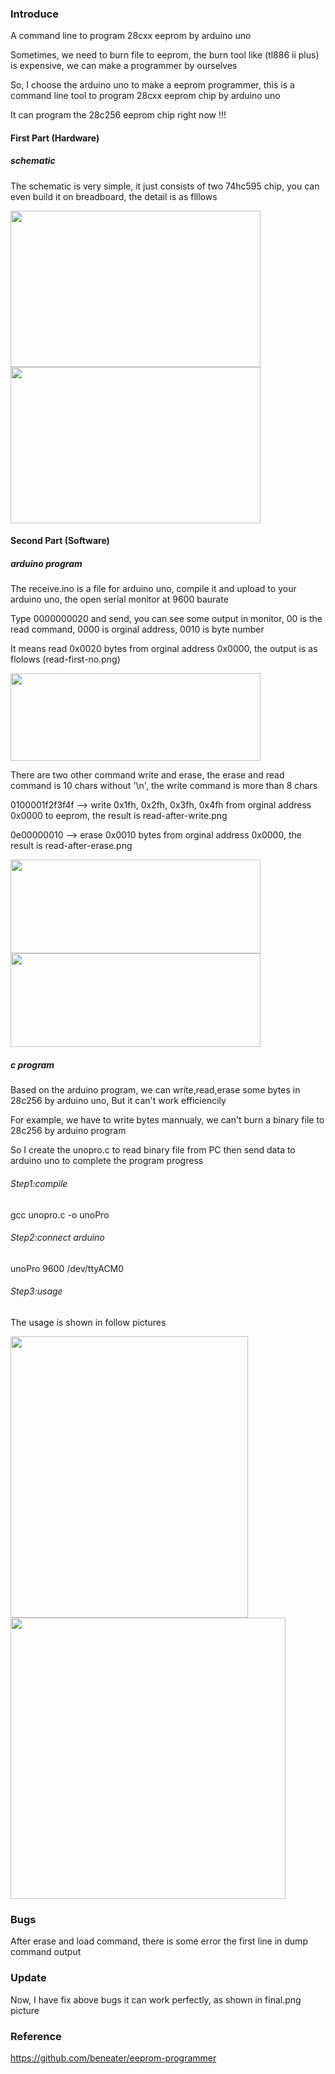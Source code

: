 ### Introduce

A command line to program 28cxx eeprom by arduino uno

Sometimes, we need to burn file to eeprom, the burn tool like (tl886 ii plus) is expensive, we can make a programmer by ourselves

So, I choose the arduino uno to make a eeprom programmer, this is a command line tool to program 28cxx eeprom chip by arduino uno

It can program the 28c256 eeprom chip right now !!!

#### First Part (Hardware)

##### schematic

The schematic is very simple, it just consists of two 74hc595 chip, you can even build it on breadboard, the detail is as flllows

<img src="https://github.com/2076625923/arduino-programmer/blob/main/sch.png" width="400" height="250">                                                  <img src="https://github.com/2076625923/arduino-programmer/blob/main/hardware.jpg" width="400" height="250">


#### Second Part (Software)

##### arduino program

The receive.ino is a file for arduino uno, compile it and upload to your arduino uno, the open serial monitor at 9600 baurate

Type 0000000020 and send, you can see some output in monitor,  00 is the read command,  0000 is orginal address,  0010 is byte number

It means read 0x0020 bytes from orginal address 0x0000, the output is as flolows (read-first-no.png)

<img src="https://github.com/2076625923/arduino-programmer/blob/main/read-first-no.png" width="400" height="140">

There are two other command write and erase, the erase and read command is 10 chars without '\n', the write command is more than 8 chars

0100001f2f3f4f --> write 0x1fh, 0x2fh, 0x3fh, 0x4fh from orginal address 0x0000 to eeprom, the result is read-after-write.png

0e00000010 --> erase 0x0010 bytes from orginal address 0x0000, the result is read-after-erase.png

<img src="https://github.com/2076625923/arduino-programmer/blob/main/read-after-write.png" width="400" height="150">                                       <img src="https://github.com/2076625923/arduino-programmer/blob/main/read-after-erase.png" width="400" height="150"/>

##### c program

Based on the arduino program, we can write,read,erase some bytes in 28c256 by arduino uno, But it can't work efficiencily

For example, we have to write bytes mannualy, we can't burn a binary file to 28c256 by arduino program

So I create the unopro.c to read binary file from PC then send data to arduino uno to complete the program progress

###### Step1:compile

gcc unopro.c -o unoPro

###### Step2:connect arduino

unoPro   9600   /dev/ttyACM0

###### Step3:usage

The usage is shown in follow pictures

<img src="https://github.com/2076625923/arduino-programmer/blob/main/usage.png" width="380" height="450">                                               <img src="https://github.com/2076625923/arduino-programmer/blob/main/final.png" width="440" height="450">

### Bugs

After erase and load command, there is some error the first line in dump command output

### Update

Now, I have fix above bugs it can work perfectly, as shown in final.png picture

### Reference

https://github.com/beneater/eeprom-programmer

